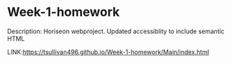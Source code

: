 # Week-1-homework

Description: Horiseon webproject. Updated accessiblity to include semantic HTML 

LINK:https://tsullivan496.github.io/Week-1-homework/Main/index.html
